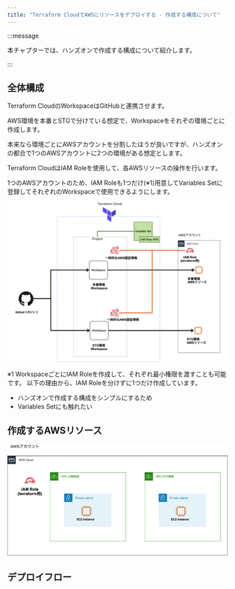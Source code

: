 ```yaml
---
title: "Terraform CloudでAWSにリソースをデプロイする - 作成する構成について"
---
```


:::message

本チャプターでは、ハンズオンで作成する構成について紹介します。

:::

## 全体構成

Terraform CloudのWorkspaceはGitHubと連携させます。

AWS環境を本番とSTGで分けている想定で、Workspaceをそれぞの環境ごとに作成します。

本来なら環境ごとにAWSアカウントを分割したほうが良いですが、ハンズオンの都合で1つのAWSアカウントに2つの環境がある想定とします。

Terraform CloudはIAM Roleを使用して、各AWSリソースの操作を行います。

1つのAWSアカウントのため、IAM Roleも1つだけ(※1)用意してVariables Setに登録してそれぞれのWorkspaceで使用できるようにします。

![](/images/chapter_4/01-tfc-aws-book-archi-1.png)

※1 WorkspaceごとにIAM Roleを作成して、それぞれ最小権限を渡すことも可能です。
以下の理由から、IAM Roleを分けずに1つだけ作成しています。

- ハンズオンで作成する構成をシンプルにするため
- Variables Setにも触れたい

## 作成するAWSリソース

![](/images/chapter_4/01-tfc-aws-book-archi-2.png)

## デプロイフロー
